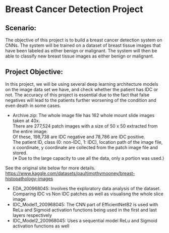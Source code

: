 # Breast Cancer Detection Project

## Scenario:

The objective of this project is to build a breast cancer detection system on CNNs. The system will be trained on a dataset of breast tissue images that have been labeled as either benign or malignant. The system will then be able to classify new breast tissue images as either benign or malignant.

## Project Objective:

In this project, we will be using several deep learning architecture models on the image data set we have, and check whether the patient has IDC or not. The accuracy of this project is essential due to the fact that false negatives will lead to the patients further worsening of the condition and even death in some cases.

- Archive.zip: 
The whole image file has 162 whole mount slide images taken at 40x.  
There are 277,524 patch images with a size of 50 x 50 extracted from the entire image.  
Of these, 198,738 are IDC negative and 78,786 are IDC positive.  
The patient ID, class (0: non-IDC, 1: IDC), location path of the image file, x coordinate, y coordinate are collected from the patch image file and stored.  
(※ Due to the large capacity to use all the data, only a portion was used.)  

See the original site below for more details.  
https://www.kaggle.com/datasets/paultimothymooney/breast-histopathology-images

- EDA_200968045: Involves the exploratory data analysis of the dataset. Comparing IDC vs Non IDC patches as well as visualisng the whole slice image
- IDC_Model1_200968045: The CNN part of EfficientNetB2 is used with ReLu and Sigmoid activation functions being used in the first and last layers respectively
- IDC_Model2_200968045: Uses a sequential model ReLu and Sigmoid activation functions as well
